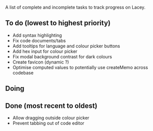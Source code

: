 A list of complete and incomplete tasks to track progress on Lacey.

## To do (lowest to highest priority)

- Add syntax highlighting
- Fix code documents/tabs
- Add tooltips for language and colour picker buttons
- Add hex input for colour picker
- Fix modal background contrast for dark colours
- Create favicon (dynamic ?)
- Optimise computed values to potentially use createMemo across codebase

## Doing

## Done (most recent to oldest)

- Allow dragging outside colour picker
- Prevent tabbing out of code editor
